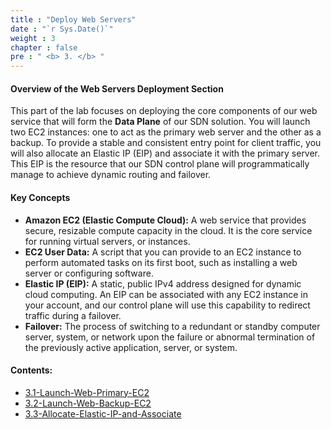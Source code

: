 ```yaml
---
title : "Deploy Web Servers"
date : "`r Sys.Date()`"
weight : 3
chapter : false
pre : " <b> 3. </b> "
---
```

#### Overview of the Web Servers Deployment Section

This part of the lab focuses on deploying the core components of our web service that will form the **Data Plane** of our SDN solution. You will launch two EC2 instances: one to act as the primary web server and the other as a backup. To provide a stable and consistent entry point for client traffic, you will also allocate an Elastic IP (EIP) and associate it with the primary server. This EIP is the resource that our SDN control plane will programmatically manage to achieve dynamic routing and failover.

#### Key Concepts

* **Amazon EC2 (Elastic Compute Cloud):** A web service that provides secure, resizable compute capacity in the cloud. It is the core service for running virtual servers, or instances.
* **EC2 User Data:** A script that you can provide to an EC2 instance to perform automated tasks on its first boot, such as installing a web server or configuring software.
* **Elastic IP (EIP):** A static, public IPv4 address designed for dynamic cloud computing. An EIP can be associated with any EC2 instance in your account, and our control plane will use this capability to redirect traffic during a failover.
* **Failover:** The process of switching to a redundant or standby computer server, system, or network upon the failure or abnormal termination of the previously active application, server, or system.

#### Contents:

* [3.1-Launch-Web-Primary-EC2](/3-Deploy-Web-Servers/1-Launch-Web-Primary-EC2)
* [3.2-Launch-Web-Backup-EC2](/3-Deploy-Web-Servers/2-Launch-Web-Backup-EC2)
* [3.3-Allocate-Elastic-IP-and-Associate](/3-Deploy-Web-Servers/3-Allocate-Elastic-IP-and-Associate)